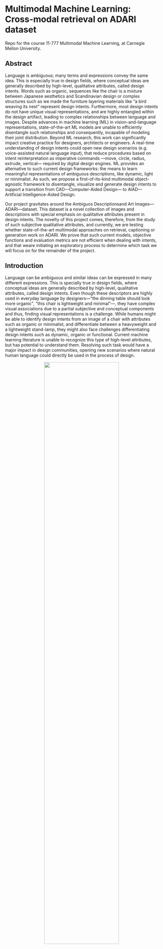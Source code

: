 # Multimodal Machine Learning: Cross-modal retrieval on ADARI dataset

Repo for the course 11-777 Multimodal Machine Learning, at Carnegie Mellon University. 

## Abstract
Language is ambiguous; many terms and expressions convey the same idea. This is especially true in design fields, where conceptual ideas are generally described by high-level, qualitative attributes, called design intents. Words such as organic, sequences like the chair is a mixture between Japanese aesthetics and Scandinavian design or complex structures such as we made the furniture layering materials like “a bird weaving its nest” represent design intents. Furthermore, most design intents do not have unique visual representations, and are highly entangled within the design artifact, leading to complex relationships between language and images. Despite advances in machine learning (ML) in vision-and-language representations, state-of-the-art ML models are unable to efficiently disentangle such relationships and consequently, incapable of modeling their joint distribution. Beyond ML research, this work can significantly impact creative practice for designers, architects or engineers. A real-time understanding of design intents could open new design scenarios (e.g. voice-assisted natural language input), that reduce procedures based on intent reinterpretation as imperative commands —move, circle, radius, extrude, vertical— required by digital design engines. ML provides an alternative to such current design frameworks: the means to learn meaningful representations of ambiguous descriptions, like dynamic, light or minimalist. As such, we propose a first-of-its-kind multimodal object-agnostic framework to disentangle, visualize and generate design intents to support a transition from CAD—Computer-Aided Design— to AIAD—Artificial Intelligence-Aided Design.

Our project gravitates around the Ambiguos Descriptionsand Art Images—ADARI—dataset. This dataset is a novel collection of images and descriptions with special emphasis on qualitative attributes present in design intents. The novelty of this project comes, therefore, from the study of such subjective qualitative attributes, and currently, we are testing whether state-of-the-art multimodal approaches on retrieval, captioning or generation work on ADARI. We prove that such current models, objective functions and evaluation metrics are not efficient when dealing with intents, and that weare initiating an exploratory process to determine which task we will focus on for the remainder of the project. 

## Introduction
Language can be ambiguous and similar ideas can be expressed in many different expressions. This is specially true in design fields, where conceptual ideas are generally described by high-level, qualitative attributes, called design intents. Even though these descriptors are highly used in everyday language by designers—"the dinning table should look more organic", "this chair is lightweight and minimal"—, they have complex visual associations due to a partial subjective and conceptual components and thus, finding visual representations is a challenge. While humans might be able to identify design intents from an image of a chair with attributes such as organic or minimalist, and differentiate between a heavyweight and a lightweight stand-lamp, they might also face challenges differentiating design intents such as dynamic, organic or functional. Current machine learning literature is unable to recognize this type of high-level attributes, but has potential to understand them. Resolving such task would have a major impact in design communities, opening new scenarios where natural human language could directly be used in the process of design. 

<div  align="center">   
  <img width="70%"   src="./media/adari_datasample.png">
  <p style="font-size:10px"> Figure 1. Complex relationships between modalities in a sample from ADARI Furniture dataset </p>
</div>

For computational linguistics, resolving this problem can challenge the status of theoretical understanding, problem-solving methods and evaluation techniques [8]. For computer vision, this presents a complex challenge of disentangling qualitative attributes—sleek, elegant, minimal—from images. Beyond its relevance in pushing machine learning research boundaries, this would significantly impact creative practice —designers, architects and engineers. Real-time design intents understanding could open new design scenarios (e.g. voice-assisted natural language input), that reduce procedures based on intent reinterpretation as imperative commands —move, circle, radius, extrude, vertical— required by digital design engines. 

### ADARI Dataset 
To address the issue of disentangling design intents in thecontext of creative practice, we use the Ambiguous Descriptions and Art Images—ADARI—dataset. The self-annotated ADARI dataset contains a total of 33,230 samples of contemporary creative works represented by 264,028 raw sentences provided by the original creators and by art curators that describe 241,982 images.  This dataset was assembled by collecting articles that include editorial descriptions along with associated images of the creative visual work.  ADARI is an organized dataset divided into seven categories: architecture, art, design, fashion, furniture, product design and technology. ADARI is the first dataset of pairs of images and descriptions that, besides containing objective information of the elements in the images such as wooden chair or black table, focuses on descriptions that correspond to design intents, such as minimal, elegant and sleek looking chair. Table 1 shows the raw counts of samples, images per domain, and sentences and adjectives from creators and curators per domain. Table 2 shows that given a visual workpiece, original creators use a more ambiguous language than curators in their descriptions, that it, normalized results of a human classification of ADARI labels into qualitative or quantitative attributes.  Over 500 adjectives per source (cretaor, curators and both) and per domain (furniture, fashion, wearable technology) have been annotated. Unsurprisingly, creators express their design intents while curators tend to describe the work objectively. Both sources of language are used as annotations for the labels of thedataset.

<div  align="center">   
  <img width="70%"   src="./media/adari.png">
  <p style="font-size:10px"> Figure 1.ADARI dataset. Rows: architecture (top), furniture (mid-dle), fashion (bottom) sub-domains in ADARI. Columns, from left to right: images with label <em>interesting, simple, organic, different,iconic, minimalist.</em> </p>
</div>

To simplify the complexity of the ADARI datset, and unlessotherwise stated, we use the ADARI Furniture domain inall  experiments.   This  contains  over  17,000  images  andapproximately a total of 60,000 adjectives.

<div  align="center">   
  <img width="50%"   src="./media/ADARI_raw_statistics.png">
</div>


### Research Challenges
Creative practice is a broad term that encompasses those fields that produce creative work. Specifically, in the contextof this project,  we refer as creative practice to any fieldthat relies on visual mediums and feedback in the creative process.  This includes works by designers, architects or engineers. In these domains, expressive language, used todescribe, review and discuss work, is crucial.  This type of language gravitates around design intents. For example,image a designer says to a colleague that they shoulddesignthe chair with a more dynamic look; the word <em>dynamic</em> conveys the design intent,  but it can be embodied in an intractable number of visual forms and design variations. While  design  intents  also  include  quantitative  attributes, such as colors, materials or dimensions, a great part of thevocabulary corresponds to qualitative traits.

The main technical challenge of this project is to disentanglesuch attributes from the design objects. For this, tasks suchas classification, retrieval or generation might require different objective functions and evaluation metrics. An important part of this project is to test such different techniques andcurrent models on ADARI, and gauge their effectiveness in disentangling intents.


<div  align="center">   
  <img width="50%"   src="./media/ADARI_ambiguity_and_relevance.png">
</div>

## Prior Work
This section first reviews general previous work that provide some context and frame this project.  We then explain in detail some prior work that we have implemented and tested on the ADARI dataset. Lastly, we discuss prior work done using the ADARI dataset.

### General Review and Project Context
Powerful representation ability of multimodal approaches with multiple levels of attraction has proven successful in applications on event detection [9, 10], cross-modal retrieval [1, 11–13], cross-modal embeddings [4, 14–16] and image caption [6, 17]. Generative neural models have gained interest and exponential adoption by creative researchers. In addition to offering image generation of unseen but realistic images [18], image painting [19, 20] or image manipulation [21–25]. 

Most recently, generative adversarial learning has extended to multimodal cases, including text-to-image synthesis [26, 27], handwritten text generation [28], and visual captioning [29-31]. This work, directly and indirectly, enable more intelligent and intuitive interfaces for designers: by advancing techniques for object selection, image reconstruction or real time video object removal, used in commercial design software.

While current state-of-the-art image captioning is able to describe an image of <em>“a girl wearing a red shirt”</em>, likewise, current retrieval models are able to retrieve pictures of red shirts. However, neither image captioning systems, retrieval models or generative models are able to describe, retrieve or generate an image of <em>“a sleek, elegant and minimal looking chair”</em>. Our current research project navigates these mediums, aiming to recognize the patterns of human intents that design objects register in the image space. Related to such subjective patterns, Neuberger et al., explore the means to learn subjective fashion traits [32].

### Cross-modal Retrieval Methods
#### Coordinated Representation Baseline: Two Way Nets
ADARI raises a key question about design: How can we unify the intent of the designer with the design itself? Such question immediately leads to coordinated representation learning. This task aims to embed images and the corresponding text in the same subspace. Published in 2017 by Eisenschtat et. al, the Two Way Net architecture uses two tied autoencoders to first encode each view into an embedding, and then transform each view into the opposite one. The authors introduced some novelties, including regularizing the batch normalization layers and tying the masks of dropout layers between paired autoencoders. 

The Two Way Net architecture requires the inputs to be pre-encoded by some unimodal method, ideally one that extracts relevant features for the multimodal case. To evaluate this model, we employed the ResNet embeddings of the images. For the adjectives used to describe each design, we use GloVe embeddings of each word and concatenated them together (as was done in the original Two Way Net paper). We used 3 hidden layers per autoencoder, of sizes 2000, 3000, 16000, with the second layer output used as the hidden embedding (as was done with the Flickr30k experiments). The model was trained from scratch with ADARI, using similar hyperparameter settings to those used for the Flickr30k experiments done by the original authors. The model's loss did converge after 100 epochs, as recommended by the authors of the original paper. As a baseline, we aimed to simply see if Two Way Nets with ResNet and GloVe embeddings were capable of clustering around design intent across modalities. As a simple qualitative test, we used t-SNE to reduce the hidden embeddings of the test set to two dimensions, and plotted the result. We ran t-SNE for all perplexities between 5 and 50, achieving best performance at perplexity 36. 

This clustering suggests the Two Way Nets were able to encode similarities in the unimodal representations, however. A closer inspection of these clusters using simple nearest neighbours shows some relationships like the figures 3 and 4. These chairs share design elements, including both their material and simplicity.

<div  align="center">   
  <img width="15%"   src="./media/chair_a.png">
    <img width="15%"   src="./media/chair_b.png"> 

  <p style="font-size:10px"> Figure 2. Image Nearest Neighbor </p>
</div>

For a quantitative measure of the clustering of our hidden coordinated representations, we performed numerous clustering techniques, including kmeans, affinity propagation, agglomerative clustering, OPTICS, and Birch. However, each method produced only two clusters, each containing one of the modalities. It is thus evident that vanilla Two Way Nets using our configurations are not capable of capturing understanding of design intents. While our analysis is not exhaustive, this result is to be expected given the complexities of design intents. It is highly unlikely out of the box image embedding techniques will not capture features relevant for analysing design intents, as these models are often trained for object detection tasks. This shows the gap between tasks that ADARI presents and classic image captioning/object detection techniques. 


<div  align="center">   
  <img width="28%"   src="./media/tsne_perplexity_36.png">
  <p style="font-size:10px"> Figure 3. Two Way Net-generated embeddings reduced to dimension 2. Green samples are embeddings of images, blue are embeddings of text. </p>
</div>


#### Joint Representation Baselines
We have explored three related papers that provided state-of-the-art results on image and sentence retrieval using joint representations at the time of publishing: <em>Unifying Visual-Semantic Embeddings with Multimodal Neural Language Models</em> by R. Kiros et al., <em>DeViSE: A Deep Visual-Semantic Embedding Model</em> by A. Frome et al., and <em>Multimodal Convolutional Neural Networks for Matching Image and Sentence</em> by L. Ma et al. They all base their learning using different types of contrastive loss. 

Ma et al. propose a model based on three convolutional networks coupled end-to-end, one for learning image representations, called image CNN, another one to produce the joint representation of an encoded image representation and word representations, called matching CNN, and an MLP that takes the joint representation and outputs the matching score between image and words, see Figure 4. The image CNN is a pre-trained CNN network (the authors use VGG with 19 weight layers, and the OverFeat network). The core network is the matching CNN, and the authors design different networks that work at different language-level matching relations, such as word-level, phrase-level or sentence-level. Their loss function is defined as eq. \ref{eq1}, where \(s_{match}\) is the output of a the MLP (using a relu nonlinearity). They test their models on Flickr8K, Flickr30K and Microsoft COCO datasets. For evaluation, they report the median rank, and the R@K (with K=1,5,10), which computes the fraction of times the correct result was found among the top K items. 


<img src="https://render.githubusercontent.com/render/math?math=loss(image,label) = max [0, margin - s_{match}(x_{n}, y{n}) + s_{match}(x_{n}, y{m})"><em>(1)</em>

DeViSE and Unifying visual-semantic embeddings approaches use the same loss function as in eq.2, and instead of using another neural network for calculating the matching score, they use the last layer's weights of a pre-trained CNN, such as VGG and others. DeViSE tests their results on ImageNet (ILSVRC) 2012 1K dataset while that Kiros et al. use Flickr8K and Flickr30K. The main different between the two is that DeViSE use pre-trained Glove vectors directly, and for sentences they average the word emeddings while that Kiros et al. use an LSTM to get the representation of the sentence. 


<img src="https://render.githubusercontent.com/render/math?math=loss(image,label) = max [0, margin - t_{label}Mv_{image} + t_{contrast}Mv_{image})"><em>(2)</em>


We have implemented the three papers, and while we are still running experiments, and therefore, we do not have evaluation metrics yet. We use the same hyperparameters as the original papers, reducing the batch size to 64 due to memory issues. The inputs to the network are variable size list of single words, capping the limit to words max. Different from the original papers, we use a pretrained ResNet-152 as image embeddings, and set the image embedding size matching the word embedding size, that is, 50 dimensions. As loss functions, besides using eq. 1 and 2, we use cosine similarity between the two embeddings. These models converge quick, in less than 10 epochs, and the initial experiments are not being successful. More work is to be done to show the real capacity of these models on ADARI.  

<div  align="center">   
  <img width="40%"   src="./media/matching_cnn.png">
  <p style="font-size:10px">Figure 4. The m-CNN architecture for matching image and sentence. Image representation is generated by the image CNN. Matching CNN composes words to different fragments of the sentence and learns the joint representation of image and sentence fragments. MLP summarizes the joint representation and outputs the matching score. </p>
</div>

(update). I've adapted triplet loss to the mCNN framework, and as expected, it doesn't work for the ADARI datset. It seems to group images based on similar features, but the associated language is meaningless. 

<div  align="center">   
  <img width="70%"   src="./media/mCNN_test_sample.png">
  <p style="font-size:10px">Figure 5. Test sample of the m-CNN architecture for matching image and sentence using triplet loss. </p>
</div>

#### Prior Work on ADARI
Preliminary explorations that visually disambiguate vague terms in the context of design have been done by [7]. The authors use a multimodal approach that combines a pretrained convolutional neural network, ResNet-152, to get the representation for images with general word indexes into a common joint subspace. A bidirectional Long Short-Term Memory (biLSTM) decoder—which models the labels co-occurrence information—learns semantic relationships between words and images. Early results are positive and encouraging for several reasons: the baseline presented is able to detect design nuances in the images that relate to ambiguous words such as “curvaceous”, “wobbly”, “linear”, or “slouchy”, where none of the corresponding images necessarily had those labels applied in the ground truth (see Figure 6). This is an indication of a potential approach for understanding ambiguous terms through associations of words-images. 

<div  align="center">   
  <img width="70%"   src="./media/predicted_labels_only3.png">
  <p style="font-size:10px">Figure 6. Visual language semantic relations. </p>
</div>

## Unimodal Explorations
### Finetune Glove Vectors
To evaluate unimodal representations of in-domain (design) language, we compared three results: training embeddings from scratch, with random initialization of weights, using pre-trained Glove vectors, and fine-tuning Glove vectors following a skipgram model. For that, we initiate the weights of the skipgram model with the glove vectors, and run the model for 20 epochs on ADARI. We found that fine-tuning Glove embeddings yielded better results.  

The vocabulary focuses on 3400 adjectives extracted from both sources, creators and curators in ADARI, capturing both qualitative and quantitative adjectives, plus the existing vocabulary in Glove. If a particular word from ADARI does not exist on the Glove vocabulary, we initiate the weights with a normal distribution with scale of 0.6. We frame the context of the words with a window-size of five on each side of the word, and we tested 50, 100, 200 and 300 dimensional embeddings. The 50 dimensional embeddings yielded better results, evaluated through manual inspection by design experts, see table 1.

<div  align="center">   
  <img width="50%"   src="./media/table2.png">


### DCGAN on ADARI
We ran a DCGAN model on ADARI, using the same parameters as the original paper, to evaluate whether the ADARI dataset provides the means for deep learning models to learn the image distribution. We do not have evaluation metrics yet of this experiment, although the results generated by the network are positive, see Figure \ref{gan}. The fact that ADARI seems consistent across its subdomains, like furniture, is an indicative that we could further use some type of conditional GANs to generate visualizations of design intents. It is important to clarify that we are not looking to generate new design outputs within a subdomain, like a chair, or a table. Rather, we would be interested in creating a model that is able to learn the distributions responsible for shaping design intents, that is, would it be possible to generate images that directly forge the visual attributes corresponding to intents such as dynamic, smooth or minimalist?


<div  align="center">   
  <img width="100%"   src="./media/realvsfake_noline.png">
  <p style="font-size:10px">Figure 7. Results of DCGAN trained on ADARI. The first six columns are real images. </p>
</div>

